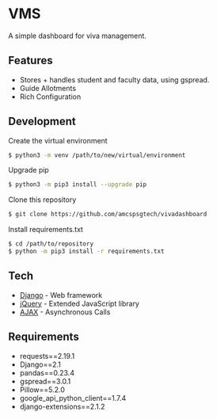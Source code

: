 # VMS
A simple dashboard for viva management.

## Features
* Stores + handles student and faculty data, using gspread.
* Guide Allotments
* Rich Configuration

## Development
Create the virtual environment
```sh
$ python3 -m venv /path/to/new/virtual/environment
```
Upgrade pip
```sh
$ python3 -m pip3 install --upgrade pip
```
Clone this repository
```sh
$ git clone https://github.com/amcspsgtech/vivadashboard
```
Install requirements.txt
```sh
$ cd /path/to/repository
$ python -m pip3 install -r requirements.txt
```

## Tech
* [Django] - Web framework
* [jQuery] - Extended JavaScript library
* [AJAX] - Asynchronous Calls

## Requirements
* requests==2.19.1
* Django==2.1
* pandas==0.23.4
* gspread==3.0.1
* Pillow==5.2.0
* google_api_python_client==1.7.4
* django-extensions==2.1.2

[//]: # (comments)

[Django]: <https://www.djangoproject.com/>
[jQuery]: <https://jquery.com/>
[AJAX]: <https://code.djangoproject.com/wiki/AJAX>
